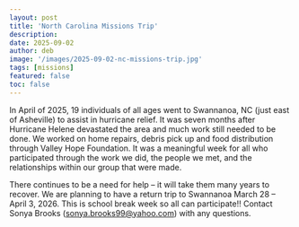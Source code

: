 ```yaml
---
layout: post
title: 'North Carolina Missions Trip'
description:
date: 2025-09-02
author: deb
image: '/images/2025-09-02-nc-missions-trip.jpg'
tags: [missions]
featured: false
toc: false
---
```


In April of 2025, 19 individuals of all ages went to Swannanoa, NC (just east of Asheville) to assist in hurricane relief. It was seven months after Hurricane Helene devastated the area and much work still needed to be done. We worked on home repairs, debris pick up and food distribution through Valley Hope Foundation. It was a meaningful week for all who participated through the work we did, the people we met, and the relationships within our group that were made.

There continues to be a need for help – it will take them many years to recover. We are planning to have a return trip to Swannanoa March 28 – April 3, 2026. This is school break week so all can participate!! Contact Sonya Brooks (<sonya.brooks99@yahoo.com>) with any questions.
